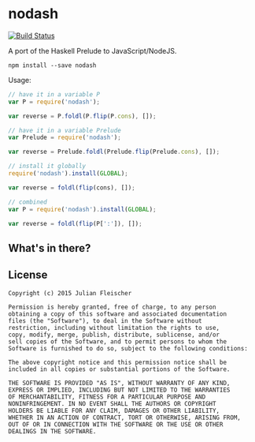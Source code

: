 nodash
======

[![Build Status](https://travis-ci.org/scravy/nodash.svg?branch=master)](https://travis-ci.org/scravy/nodash)

A port of the Haskell Prelude to JavaScript/NodeJS.

    npm install --save nodash

Usage:

```JavaScript
// have it in a variable P
var P = require('nodash');

var reverse = P.foldl(P.flip(P.cons), []);

// have it in a variable Prelude
var Prelude = require('nodash');

var reverse = Prelude.foldl(Prelude.flip(Prelude.cons), []);

// install it globally
require('nodash').install(GLOBAL);

var reverse = foldl(flip(cons), []);

// combined
var P = require('nodash').install(GLOBAL);

var reverse = foldl(flip(P[':']), []);
```

What's in there?
----------------



License
-------

    Copyright (c) 2015 Julian Fleischer

    Permission is hereby granted, free of charge, to any person
    obtaining a copy of this software and associated documentation
    files (the "Software"), to deal in the Software without
    restriction, including without limitation the rights to use,
    copy, modify, merge, publish, distribute, sublicense, and/or
    sell copies of the Software, and to permit persons to whom the
    Software is furnished to do so, subject to the following conditions:

    The above copyright notice and this permission notice shall be
    included in all copies or substantial portions of the Software.

    THE SOFTWARE IS PROVIDED "AS IS", WITHOUT WARRANTY OF ANY KIND,
    EXPRESS OR IMPLIED, INCLUDING BUT NOT LIMITED TO THE WARRANTIES
    OF MERCHANTABILITY, FITNESS FOR A PARTICULAR PURPOSE AND
    NONINFRINGEMENT. IN NO EVENT SHALL THE AUTHORS OR COPYRIGHT
    HOLDERS BE LIABLE FOR ANY CLAIM, DAMAGES OR OTHER LIABILITY,
    WHETHER IN AN ACTION OF CONTRACT, TORT OR OTHERWISE, ARISING FROM,
    OUT OF OR IN CONNECTION WITH THE SOFTWARE OR THE USE OR OTHER
    DEALINGS IN THE SOFTWARE.
